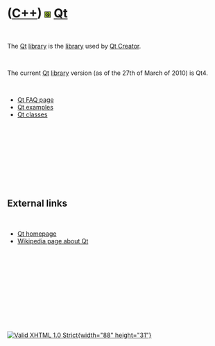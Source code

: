 



 

 

 

 

 

([C++](Cpp.htm)) ![Qt](PicQt.png) [Qt](CppQt.htm)
=================================================

 

The [Qt](CppQt.htm) [library](CppLibrary.htm) is the
[library](CppLibrary.htm) used by [Qt Creator](CppQtCreator.htm).

 

The current [Qt](CppQt.htm) [library](CppLibrary.htm) version (as of the
27th of March of 2010) is Qt4.

 

-   [Qt FAQ page](CppQtFaq.htm)
-   [Qt examples](CppQtExample.htm)
-   [Qt classes](CppQtClass.htm)

 

 

 

 

 

External links
--------------

 

-   [Qt homepage](http://qt.nokia.com/products)
-   [Wikipedia page about
    Qt](http://en.wikipedia.org/wiki/Qt_%28framework%29)

 

 

 

 

 





 

[![Valid XHTML 1.0 Strict](valid-xhtml10.png){width="88"
height="31"}](http://validator.w3.org/check?uri=referer)
